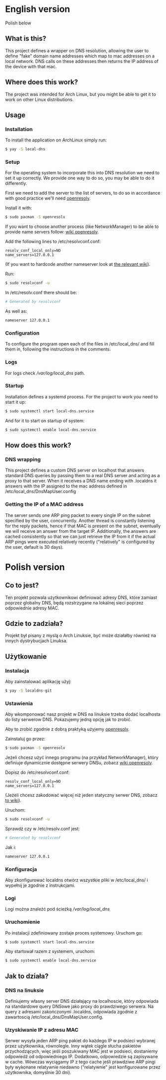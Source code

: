 # English version
Polish below
## What is this?
This project defines a wrapper on DNS resolution, allowing the user to define "fake" domain name addresses which map to mac addresses on a local network. DNS calls on these addresses then returns the IP address of the device with that mac.
## Where does this work?
The project was intended for Arch Linux, but you might be able to get it to work on other Linux distributions.
## Usage
### Installation
To install the application on ArchLinux simply run:
```sh
$ yay -S local-dns
```
### Setup

For the operating system to incorporate this into DNS resolution we need to set it up correctly. We provide one way to do so, you may be able to do it differently.

First we need to add the server to the list of servers, to do so in accordance with good practice we'll need [openresolv](https://wiki.archlinux.org/index.php/Openresolv).

Install it with:
```sh
$ sudo pacman -S openresolv
```

If you want to choose another process (like NetworkManager) to be able to provide name servers  follow: [wiki openresolv](https://wiki.archlinux.org/index.php/Openresolv#Users).

Add the following lines to /etc/resolvconf.conf:
```
resolv_conf_local_only=NO
name_servers=127.0.0.1
```
(If you want to hardcode another nameserver look at [the relevant wiki](https://wiki.archlinux.org/index.php/Openresolv#Defining_multiple_values_for_options)).

Run:
```sh
$ sudo resolvconf -u
```

In /etc/resolv.conf there should be:
```sh
# Generated by resolvconf
```
As well as:
```sh
nameserver 127.0.0.1
```

### Configuration
To configure the program open each of the files in /etc/local_dns/ and fill them in, following the instructions in the comments.

### Logs
For logs check */var/log/local_dns* path.

### Startup
Installation defines a systemd process. For the project to work you need to start it up:
```sh
$ sudo systemctl start local-dns.service
```
And for it to start on startup of system:
```sh
$ sudo systemctl enable local-dns.service
```

## How does this work?
### DNS wrapping
This project defines a custom DNS server on localhost that answers standard DNS queries by passing them to a real DNS server and acting as a proxy to that server. When it receives a DNS name ending with .localdns it answers with the IP assigned to the mac address defined in /etc/local_dns/DnsMapUser.config
### Getting the IP of a MAC address
The server sends one ARP ping packet to every single IP on the subnet specified by the user, concurrently. Another thread is constantly listening for the reply packets, hence if that MAC is present on the subnet, eventually we will receive an answer from the target IP. Additionally, the answers are cached consistently so that we can just retrieve the IP from it if the actual ARP pings were executed relatively recently ("relatively" is configured by the user, default is 30 days).

# Polish version
## Co to jest?
Ten projekt pozwala użytkownikowi definiować adresy DNS, które zamiast poprzez globalny DNS, będą rozstrzygane na lokalnej sieci poprzez odpowiednie adresy MAC.

## Gdzie to zadziała?
Projekt był pisany z myslą o Arch Linuksie, być może działałby również na innych dystrybucjach Linuksa.
## Użytkowanie
### Instalacja
Aby zainstalować aplikację użyj:
```sh
$ yay -S localdns-git
```
### Ustawienia
Aby wkomponować nasz projekt w DNS na linuksie trzeba dodać localhosta do listy serwerow DNS. Pokazujemy jedną opcję jak to zrobić.

Aby to zrobić zgodnie z dobrą praktyką użyjemy [openresolv](https://wiki.archlinux.org/index.php/Openresolv).

Zainstaluj go przez:
```sh
$ sudo pacman -S openresolv
```

Jeżeli chcesz użyć innego programu (na przykład NetworkManager), który definiuje dynamicznie dostępne serwery DNSu, zobacz [wiki openresolv](https://wiki.archlinux.org/index.php/Openresolv#Users).

Dopisz do /etc/resolvconf.conf:
```
resolv_conf_local_only=NO
name_servers=127.0.0.1
```
(Jeżeli chcesz zakodować więcej niż jeden statyczny serwer DNS, zobacz [to wiki](https://wiki.archlinux.org/index.php/Openresolv#Defining_multiple_values_for_options)).

Uruchom:
```sh
$ sudo resolvconf -u
```

Sprawdź czy w /etc/resolv.conf jest:
```sh
# Generated by resolvconf
```
Jak i:
```sh
nameserver 127.0.0.1
```

### Konfiguracja
Aby zkonfigurować localdns otwórz wszystkie pliki w /etc/local_dns/ i wypełnij je zgodnie z instrukcjami.

### Logi
Logi można znaleźć pod ścieżką */var/log/local_dns*

### Uruchomienie
Po instalacji zdefiniowany zostaje proces systemowy. Uruchom go:
```sh
$ sudo systemctl start local-dns.service
```
Aby startował razem z systemem, uruchom:
```sh
$ sudo systemctl enable local-dns.service
```

## Jak to działa?
### DNS na linuksie
Definiujemy własny server DNS działający na localhoscie, który odpowiada na standardowe query DNSowe jako proxy do prawdziwego serwera. Na query z adresami zakończonymi .localdns, odpowiada zgodnie z zawartoscią /etc/local_dns/DnsMapUser.config.
### Uzyskiwanie IP z adresu MAC
Serwer wysyła jeden ARP ping pakiet do każdego IP w podsieci wybranej przez użytkownika, równolegle. Inny wątek ciągle słucha pakietów przychodzących, więc jeśli poszukiwany MAC jest w podsieci, dostaniemy odpowiedź od odpowiedniego IP. Dodatkowo, odpowiedzie są zapisywane w cache. Wówczas wyciągamy IP z tego cache jeśli prawdziwe ARP pingi były wykonane relatywnie niedawno ("relatywnie" jest konfigurowane przez użytkownika, domyślnie 30 dni).
